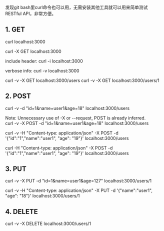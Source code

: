 发现git bash里curl命令也可以用，无需安装其他工具就可以用来简单测试RESTful API，非常方便。

## 1. GET
curl localhost:3000

curl -X GET localhost:3000

include header:
curl -i localhost:3000

verbose info:
curl -v localhost:3000

curl -v -X GET localhost:3000/users
curl -v -X GET localhost:3000/users/1

## 2. POST
curl -v -d "id=1&name=user1&age=18" localhost:3000/users

Note: Unnecessary use of -X or --request, POST is already inferred.    
curl -v -X POST -d "id=1&name=user1&age=18" localhost:3000/users

curl -v -H "Content-type: application/json" -X POST -d '{"id":"1","name":"user1", "age": "19"}' localhost:3000/users

curl -H "Content-type: application/json" -X POST -d '{"id":"1","name":"user1", "age": "19"}' localhost:3000/users

## 3. PUT
curl -v -X PUT -d "id=1&name=user1&age=127" localhost:3000/users/1

curl -v -H "Content-type: application/json" -X PUT -d '{"name":"user1", "age": "18"}' localhost:3000/users/1

## 4. DELETE
curl -v -X DELETE localhost:3000/users/1

